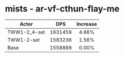 # mists - ar-vf-cthun-flay-me
| Actor | DPS | Increase |
|---|:---:|:---:|
|TWW1-2_4-set|1631459|4.66%|
|TWW1-2-set|1583236|1.56%|
|Base|1558888|0.00%|
